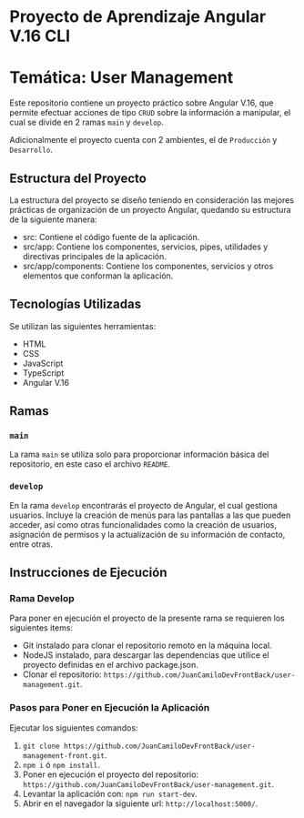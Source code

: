 # Proyecto de Aprendizaje Angular V.16 CLI
# Temática: User Management

Este repositorio contiene un proyecto práctico sobre Angular V.16, que permite efectuar acciones de tipo `CRUD`
sobre la información a manipular, el cual se divide en 2 ramas `main` y `develop`.

Adicionalmente el proyecto cuenta con 2 ambientes, el de `Producción` y `Desarrollo`.

## Estructura del Proyecto

La estructura del proyecto se diseño teniendo en consideración las mejores prácticas de organización de un proyecto Angular, quedando su estructura de la siguiente manera:
* src: Contiene el código fuente de la aplicación.
* src/app: Contiene los componentes, servicios, pipes, utilidades y directivas principales de la aplicación.
* src/app/components: Contiene los componentes, servicios y otros elementos que conforman la aplicación.

## Tecnologías Utilizadas

Se utilizan las siguientes herramientas:
* HTML
* CSS
* JavaScript
* TypeScript
* Angular V.16

## Ramas

### `main`

La rama `main` se utiliza solo para proporcionar información básica del repositorio,
en este caso el archivo `README`.

### `develop`

En la rama `develop` encontrarás el proyecto de Angular, el cual gestiona usuarios. Incluye la creación de menús para las pantallas a las que pueden acceder, así como otras funcionalidades como la creación de usuarios, asignación de permisos y la actualización de su información de contacto, entre otras.

## Instrucciones de Ejecución

### Rama Develop

Para poner en ejecución el proyecto de la presente rama se requieren los siguientes items:
* Git instalado para clonar el repositorio remoto en la máquina local.
* NodeJS instalado, para descargar las dependencias que utilice el proyecto definidas en el archivo package.json.
* Clonar el repositorio: `https://github.com/JuanCamiloDevFrontBack/user-management.git`.

### Pasos para Poner en Ejecución la Aplicación

Ejecutar los siguientes comandos:
1. `git clone https://github.com/JuanCamiloDevFrontBack/user-management-front.git`.
2. `npm i` ó `npm install`.
3. Poner en ejecución el proyecto del repositorio: `https://github.com/JuanCamiloDevFrontBack/user-management.git`.
4. Levantar la aplicación con: `npm run start-dev`.
5. Abrir en el navegador la siguiente url: `http://localhost:5000/`.